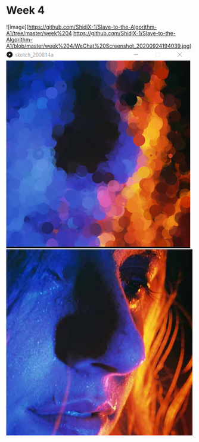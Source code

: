 # Week 4
![image](https://github.com/ShidiX-1/Slave-to-the-Algorithm-A1/tree/master/week%204
https://github.com/ShidiX-1/Slave-to-the-Algorithm-A1/blob/master/week%204/WeChat%20Screenshot_20200924194039.jpg)
![image](https://github.com/ShidiX-1/Slave-to-the-Algorithm-A1/blob/master/week%204/WeChat%20Screenshot_20200924194657.png)
![image](https://github.com/ShidiX-1/Slave-to-the-Algorithm-A1/blob/master/week%204/untitled-article-1460557037-body-image-1460557531.jpg)
